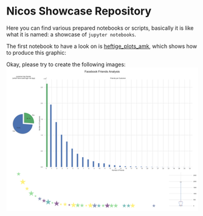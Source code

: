# Nicos Showcase Repository 
Here you can find various prepared notebooks or scripts, basically it is like what it is named: a showcase of `jupyter notebooks`.

The first notebook to have a look on is [heftige_plots_amk](./team_talk_170630_plots.ipynb), which shows how to produce this graphic:

Okay, please try to create the following images:
<img src='figures/facebook_friends_example.svg' />